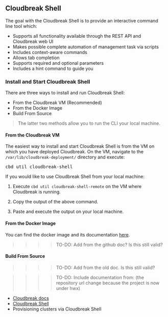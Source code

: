 ## Cloudbreak Shell  

The goal with the Cloudbreak Shell is to provide an interactive command line tool which:

* Supports all functionality available through the REST API and Cloudbreak web UI
* Makes possible complete automation of management task via scripts
* Includes context-aware commands
* Allows tab completion
* Supports required and optional parameters
* Includes a hint command to guide you

### Install and Start Cloudbreak Shell 

There are three ways to install and run Cloudbreak Shell:

* From the Cloudbreak VM (Recommended) 
* From the Docker Image  
* Build From Source  

> The latter two methods allow you to run the CLI your local machine.

#### From the Cloudbreak VM

The easiest way to install and start Cloudbreak Shell is from the VM on which you have deployed Cloudbreak. On the VM, navigate to the `/var/lib/cloudbreak-deployment/` directory and execute:

<pre>cbd util cloudbreak-shell</pre>

If you would like to use Cloudbreak Shell from your local machine:

1. Execute `cbd util cloudbreak-shell-remote` on the VM where Cloudbreak is running.

2. Copy the output of the above command. 

3. Paste and execute the output on your local machine.

#### From the Docker Image

You can find the docker image and its documentation [here](https://github.com/hortonworks/docker-cloudbreak-shell).

>>>>TO-DO: Add from the github doc? Is this still valid? 

#### Build From Source

>>>>TO-DO: Add from the old doc. Is this still valid? 

>>>>TO-DO: Include documentation from: (the repository url change because the project is now under hwx)

* [Cloudbreak docs](http://sequenceiq.com/cloudbreak-docs/latest/shell/) 
* [Cloudbreak Shell](https://github.com/sequenceiq/cloudbreak/tree/master/shell) 
* Provisioning clusters via Cloudbreak Shell 
